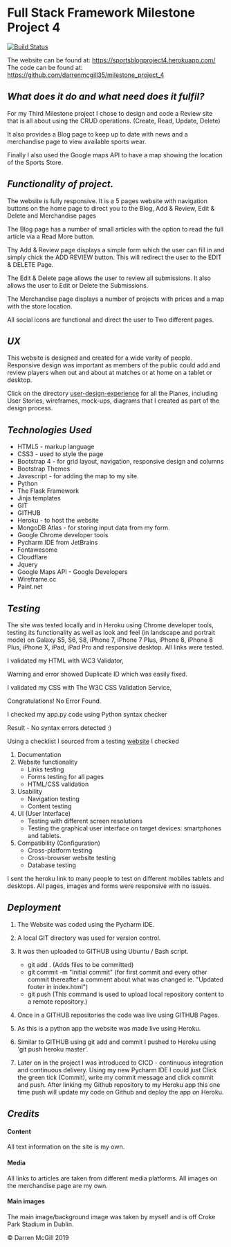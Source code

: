 # **Full Stack Framework Milestone Project 4**

[![Build Status](https://travis-ci.org/darrenmcgill35/milestone_project_4.svg?branch=master)](https://travis-ci.org/darrenmcgill35/milestone_project_4)

The website can be found at: https://sportsblogproject4.herokuapp.com/
The code can be found at: https://github.com/darrenmcgill35/milestone_project_4

## *What does it do and what need does it fulfil?*

For my Third Milestone project I chose to design and code a Review site that is all 
about using the CRUD operations. (Create, Read, Update, Delete)

It also provides a Blog page to keep up to date with news and a merchandise page to view available sports wear. 

Finally I also used the Google maps API to have a map showing the location of the Sports Store. 


## *Functionality of project.*

The website is fully responsive. It is a 5 pages website with navigation buttons on the home page to 
direct you to the Blog, Add & Review, Edit & Delete and Merchandise pages  

The Blog page has a number of small articles with the option to read the full article via a Read More button.

Thy Add & Review page displays a simple form which the user can fill in and simply chick the ADD REVIEW button. 
This will redirect the user to the EDIT & DELETE Page. 

The Edit & Delete page allows the user to review all submissions. It also allows the user to Edit or Delete the 
Submissions.

The Merchandise page displays a number of projects with prices and a map with the store location. 

All social icons are functional and direct the user to Two different pages. 


## *UX*

This website is designed and created for a wide varity of people.
Responsive design was important as members of the public could add and review players 
when out and about at matches or at home on a tablet or desktop.  

Click on the directory [user-design-experience](https://github.com/darrenmcgill35/milestone-project-3/tree/master/static/user-design-experience) for all the Planes, 
including User Stories, wireframes, mock-ups, diagrams that I created as part 
of the design process.


## *Technologies Used*

* HTML5 - markup language
* CSS3 - used to style the page
* Bootstrap 4 - for grid layout, navigation, responsive design and columns
* Bootstrap Themes
* Javascript - for adding the map to my site. 
* Python
* The Flask Framework
* Jinja templates
* GIT
* GITHUB
* Heroku - to host the website
* MongoDB Atlas - for storing input data from my form. 
* Google Chrome developer tools
* Pycharm IDE from JetBrains
* Fontawesome
* Cloudflare
* Jquery
* Google Maps API - Google Developers
* Wireframe.cc
* Paint.net


## *Testing*

The site was tested locally and in Heroku using Chrome developer tools, 
testing its functionality as well as look and feel
(in landscape and portrait mode) on Galaxy S5, S6, S8, iPhone 7, iPhone 7 Plus, 
iPhone 8, iPhone 8 Plus, iPhone X, iPad, iPad Pro and responsive desktop. 
All links were tested. 

I validated my HTML with WC3 Validator, 

Warning and error showed Duplicate ID which was easily fixed. 

I validated my CSS with The W3C CSS Validation Service,

Congratulations! No Error Found.

I checked my app.py code using Python syntax checker

Result - No syntax errors detected :)

Using a checklist I sourced from a testing [website](https://geteasyqa.com/qa/test-website/) I checked 
1. Documentation
1. Website functionality
    * Links testing
    * Forms testing for all pages
    * HTML/CSS validation
1. Usability
    * Navigation testing
    * Content testing
1. UI (User Interface) 
    * Testing with different screen resolutions
    * Testing the graphical user interface on target devices: smartphones and tablets.
1. Compatibility (Configuration)
    * Cross-platform testing
    * Cross-browser website testing
    * Database testing
    
I sent the heroku link to many people to test on different mobiles tablets and desktops. 
All pages, images and forms were responsive with no issues. 

 
## *Deployment*

1. The Website was coded using the Pycharm IDE. 
1. A local GIT directory was used for version control. 
1. It was then uploaded to GITHUB using Ubuntu / Bash script. 
    * git add . (Adds files to be committed)
    * git commit -m "Initial commit" (for first commit and every other commit 
      thereafter a comment about what was changed ie. 
      "Updated footer in index.html")
    * git push (This command is used to upload local repository content
      to a remote repository.)
    
1. Once in a GITHUB repositories the code was live using GITHUB Pages. 

1. As this is a python app the website was made live using Heroku.
1. Similar to GITHUB using git add and commit I pushed to Heroku using 
'git push heroku master'. 

1. Later on in the project I was introduced to CICD - continuous integration and continuous delivery. Using
my new Pycharm IDE I could just Click the green tick (Commit), write my commit message and click commit and push.
After linking my Github repository to my Heroku app this one time push will update my code on Github and 
deploy the app on Heroku. 

## *Credits*

#### Content
All text information on the site is my own.
    
#### Media
All links to articles are taken from different media platforms.
All images on the merchandise page are my own.
    
#### Main images
The main image/background image was taken by myself and is off 
Croke Park Stadium in Dublin.

    
© Darren McGill 2019
